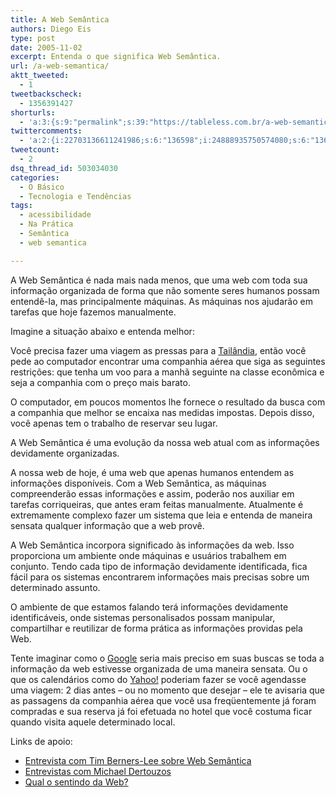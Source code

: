 ```yaml
---
title: A Web Semântica
authors: Diego Eis
type: post
date: 2005-11-02
excerpt: Entenda o que significa Web Semântica.
url: /a-web-semantica/
aktt_tweeted:
  - 1
tweetbackscheck:
  - 1356391427
shorturls:
  - 'a:3:{s:9:"permalink";s:39:"https://tableless.com.br/a-web-semantica";s:7:"tinyurl";s:26:"https://tinyurl.com/3n5m3j2";s:4:"isgd";s:19:"https://is.gd/CiuB6K";}'
twittercomments:
  - 'a:2:{i:22703136611241986;s:6:"136598";i:24888935750574080;s:6:"136670";}'
tweetcount:
  - 2
dsq_thread_id: 503034030
categories:
  - O Básico
  - Tecnologia e Tendências
tags:
  - acessibilidade
  - Na Prática
  - Semântica
  - web semantica

---
```

A Web Semântica é nada mais nada menos, que uma web com toda sua informação organizada de forma que não somente seres humanos possam entendê-la, mas principalmente máquinas. As máquinas nos ajudarão em tarefas que hoje fazemos manualmente.

Imagine a situação abaixo e entenda melhor:
  
Você precisa fazer uma viagem as pressas para a [Tailândia][1], então você pede ao computador encontrar uma companhia aérea que siga as seguintes restrições: que tenha um voo para a manhã seguinte na classe econômica e seja a companhia com o preço mais barato.
  
O computador, em poucos momentos lhe fornece o resultado da busca com a companhia que melhor se encaixa nas medidas impostas. Depois disso, você apenas tem o trabalho de reservar seu lugar.

A Web Semântica é uma evolução da nossa web atual com as informações devidamente organizadas.
  
A nossa web de hoje, é uma web que apenas humanos entendem as informações disponíveis. Com a Web Semântica, as máquinas compreenderão essas informações e assim, poderão nos auxiliar em tarefas corriqueiras, que antes eram feitas manualmente. Atualmente é extremamente complexo fazer um sistema que leia e entenda de maneira sensata qualquer informação que a web provê.

A Web Semântica incorpora significado às informações da web. Isso proporciona um ambiente onde máquinas e usuários trabalhem em conjunto. Tendo cada tipo de informação devidamente identificada, fica fácil para os sistemas encontrarem informações mais precisas sobre um determinado assunto.

O ambiente de que estamos falando terá informações devidamente identificáveis, onde sistemas personalisados possam manipular, compartilhar e reutilizar de forma prática as informações providas pela Web.

Tente imaginar como o [Google][2] seria mais preciso em suas buscas se toda a informação da web estivesse organizada de uma maneira sensata. Ou o que os calendários como do [Yahoo!][3] poderiam fazer se você agendasse uma viagem: 2 dias antes &#8211; ou no momento que desejar &#8211; ele te avisaria que as passagens da companhia aérea que você usa freqüentemente já foram compradas e sua reserva já foi efetuada no hotel que você costuma ficar quando visita aquele determinado local.

Links de apoio:

  * [Entrevista com Tim Berners-Lee sobre Web Semântica][4]
  * [Entrevistas com Michael Dertouzos][5]
  * [Qual o sentindo da Web?][6]

 [1]: https://www.asia-atlas.com/thailand.htm
 [2]: https://www.google.com/
 [3]: https://www.yahoo.com/
 [4]: https://www.consortiuminfo.org/bulletins/semanticweb.php
 [5]: https://www.dimap.ufrn.br/%7Ejair/piu/artigos/Dertouzos.html
 [6]: https://www.comciencia.br/reportagens/internet/net08.htm